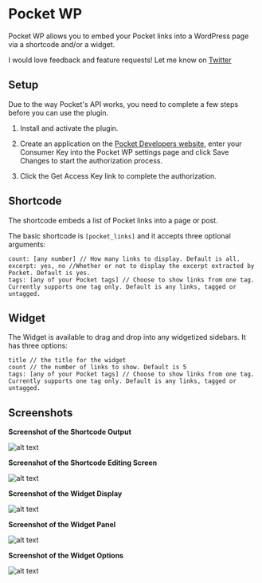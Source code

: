 Pocket WP
===

Pocket WP allows you to embed your Pocket links into a WordPress page via a shortcode and/or a widget.

I would love feedback and feature requests! Let me know on [Twitter](https://twitter.com/ciaransm)

## Setup
Due to the way Pocket's API works, you need to complete a few steps before you can use the plugin.

1. Install and activate the plugin.

2. Create an application on the [Pocket Developers website](http://getpocket.com/developer/apps/new), enter your Consumer Key into the Pocket WP settings page and click Save Changes to start the authorization process.

3. Click the Get Access Key link to complete the authorization.

## Shortcode

The shortcode embeds a list of Pocket links into a page or post.

The basic shortcode is `[pocket_links]` and it accepts three optional arguments:
```
count: [any number] // How many links to display. Default is all.
excerpt: yes, no //Whether or not to display the excerpt extracted by Pocket. Default is yes.
tags: [any of your Pocket tags] // Choose to show links from one tag. Currently supports one tag only. Default is any links, tagged or untagged.
```

## Widget

The Widget is available to drag and drop into any widgetized sidebars. It has three options:

```
title // the title for the widget
count // the number of links to show. Default is 5
tags: [any of your Pocket tags] // Choose to show links from one tag. Currently supports one tag only. Default is any links, tagged or untagged.
```

## Screenshots

**Screenshot of the Shortcode Output**

![alt text](https://raw.githubusercontent.com/ciaranmahoney/Pocket-WP/master/screenshots/shortcode-display.png)

**Screenshot of the Shortcode Editing Screen**

![alt text](https://raw.githubusercontent.com/ciaranmahoney/Pocket-WP/master/screenshots/shortcode-page.png)

**Screenshot of the Widget Display**

![alt text](https://raw.githubusercontent.com/ciaranmahoney/Pocket-WP/master/screenshots/widget-display.png)

**Screenshot of the Widget Panel**

![alt text](https://raw.githubusercontent.com/ciaranmahoney/Pocket-WP/master/screenshots/widget-label.png)

**Screenshot of the Widget Options**

![alt text](https://raw.githubusercontent.com/ciaranmahoney/Pocket-WP/master/screenshots/widget-options.png)

